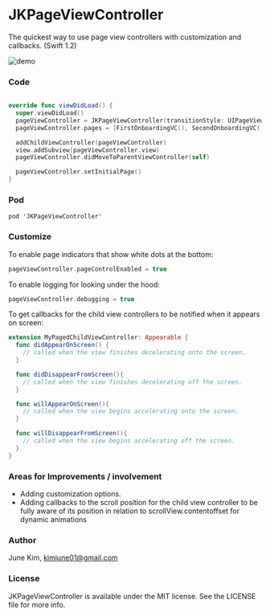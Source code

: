 JKPageViewController
=================

The quickest way to use page view controllers with customization and callbacks. (Swift 1.2)

![demo](http://i.imgur.com/29s1wgj.gif)

### Code
``` swift

override func viewDidLoad() {
  super.viewDidLoad()
  pageViewController = JKPageViewController(transitionStyle: UIPageViewControllerTransitionStyle.Scroll, navigationOrientation: .Horizontal, options: nil)
  pageViewController.pages = [FirstOnboardingVC(), SecondOnboardingVC(), ThirdOnboardingVC()]

  addChildViewController(pageViewController)
  view.addSubview(pageViewController.view)
  pageViewController.didMoveToParentViewController(self)

  pageViewController.setInitialPage()
}

```

### Pod
``` 
pod 'JKPageViewController'
```

### Customize
To enable page indicators that show white dots at the bottom:
``` swift
pageViewController.pageControlEnabled = true
```

To enable logging for looking under the hood:
``` swift
pageViewController.debugging = true
```

To get callbacks for the child view controllers to be notified when it appears on screen:
``` swift
extension MyPagedChildViewController: Appearable {
  func didAppearOnScreen() {
    // called when the view finishes decelerating onto the screen.
  }

  func didDisappearFromScreen(){
    // called when the view finishes decelerating off the screen.
  }

  func willAppearOnScreen(){
    // called when the view begins accelerating onto the screen.
  }

  func willDisappearFromScreen(){
    // called when the view begins accelerating off the screen.
  }
}
```


### Areas for Improvements / involvement
* Adding customization options.
* Adding callbacks to the scroll position for the child view controller to be fully aware of its position in relation to scrollView.contentoffset for dynamic animations

### Author

June Kim, kimjune01@gmail.com

### License

JKPageViewController is available under the MIT license. See the LICENSE file for more info.

